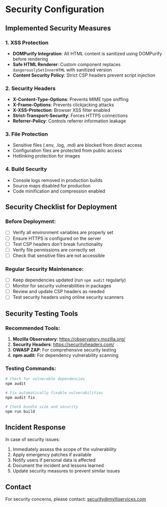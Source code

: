 
# Security Configuration

## Implemented Security Measures

### 1. XSS Protection
- **DOMPurify Integration**: All HTML content is sanitized using DOMPurify before rendering
- **Safe HTML Renderer**: Custom component replaces `dangerouslySetInnerHTML` with sanitized version
- **Content Security Policy**: Strict CSP headers prevent script injection

### 2. Security Headers
- **X-Content-Type-Options**: Prevents MIME type sniffing
- **X-Frame-Options**: Prevents clickjacking attacks
- **X-XSS-Protection**: Browser XSS filter enabled
- **Strict-Transport-Security**: Forces HTTPS connections
- **Referrer-Policy**: Controls referrer information leakage

### 3. File Protection
- Sensitive files (.env, .log, .md) are blocked from direct access
- Configuration files are protected from public access
- Hotlinking protection for images

### 4. Build Security
- Console logs removed in production builds
- Source maps disabled for production
- Code minification and compression enabled

## Security Checklist for Deployment

### Before Deployment:
- [ ] Verify all environment variables are properly set
- [ ] Ensure HTTPS is configured on the server
- [ ] Test CSP headers don't break functionality
- [ ] Verify file permissions are correctly set
- [ ] Check that sensitive files are not accessible

### Regular Security Maintenance:
- [ ] Keep dependencies updated (run `npm audit` regularly)
- [ ] Monitor for security vulnerabilities in packages
- [ ] Review and update CSP headers as needed
- [ ] Test security headers using online security scanners

## Security Testing Tools

### Recommended Tools:
1. **Mozilla Observatory**: https://observatory.mozilla.org/
2. **Security Headers**: https://securityheaders.com/
3. **OWASP ZAP**: For comprehensive security testing
4. **npm audit**: For dependency vulnerability scanning

### Testing Commands:
```bash
# Check for vulnerable dependencies
npm audit

# Fix automatically fixable vulnerabilities
npm audit fix

# Check bundle size and security
npm run build
```

## Incident Response

In case of security issues:
1. Immediately assess the scope of the vulnerability
2. Apply emergency patches if available
3. Notify users if personal data is affected
4. Document the incident and lessons learned
5. Update security measures to prevent similar issues

## Contact

For security concerns, please contact: security@mylliservices.com
